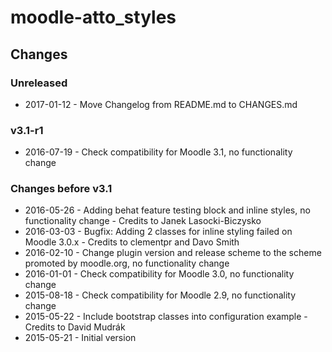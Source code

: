 moodle-atto_styles
==================

Changes
-------

### Unreleased

* 2017-01-12 - Move Changelog from README.md to CHANGES.md

### v3.1-r1

* 2016-07-19 - Check compatibility for Moodle 3.1, no functionality change

### Changes before v3.1

* 2016-05-26 - Adding behat feature testing block and inline styles, no functionality change - Credits to Janek Lasocki-Biczysko
* 2016-03-03 - Bugfix: Adding 2 classes for inline styling failed on Moodle 3.0.x - Credits to clementpr and Davo Smith
* 2016-02-10 - Change plugin version and release scheme to the scheme promoted by moodle.org, no functionality change
* 2016-01-01 - Check compatibility for Moodle 3.0, no functionality change
* 2015-08-18 - Check compatibility for Moodle 2.9, no functionality change
* 2015-05-22 - Include bootstrap classes into configuration example - Credits to David Mudrák
* 2015-05-21 - Initial version
